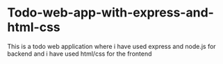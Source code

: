 # Todo-web-app-with-express-and-html-css
This is a todo web application where i have used express and node.js for backend and i have used html/css for the frontend

